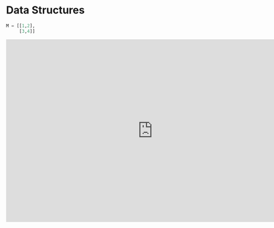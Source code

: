 # Data Structures

```python
M = [[1,2],
     [3,4]]
```

<iframe width="800" height="500" frameborder="0" src="http://pythontutor.com/iframe-embed.html#code=M+%3D+%5B%5B1,2%5D,+%5B3,4%5D%5D%0A&origin=opt-frontend.js&cumulative=false&heapPrimitives=false&textReferences=false&py=2&rawInputLstJSON=%5B%5D&curInstr=1&codeDivWidth=350&codeDivHeight=400"></iframe>
